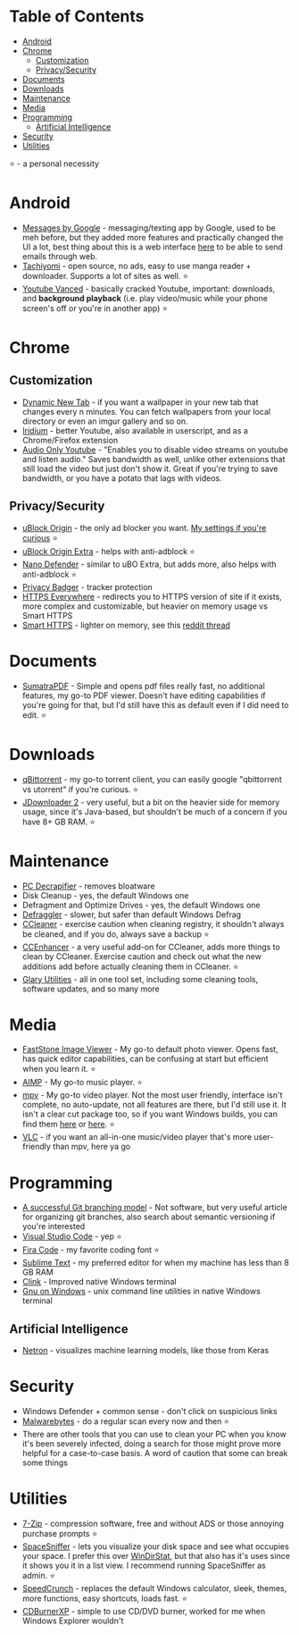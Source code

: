 # Table of Contents
* [Android](#android)
* [Chrome](#chrome)
  * [Customization](#customization)
  * [Privacy/Security](#privacysecurity)
* [Documents](#documents)
* [Downloads](#downloads)
* [Maintenance](#maintenance)
* [Media](#media)
* [Programming](#programming)
  * [Artificial Intelligence](#artificial-intelligence)
* [Security](#security)
* [Utilities](#utilities)

⭐ - a personal necessity

# Android
* [Messages by Google](https://messages.google.com/) - messaging/texting app by Google, used to be meh before, but they added more features and practically changed the UI a lot, best thing about this is a web interface [here](https://messages.google.com/web/) to be able to send emails through web.
* [Tachiyomi](https://github.com/inorichi/tachiyomi) - open source, no ads, easy to use manga reader + downloader. Supports a lot of sites as well. ⭐
* [Youtube Vanced](https://vanced.app/) - basically cracked Youtube, important: downloads, and **background playback** (i.e. play video/music while your phone screen's off or you're in another app) ⭐

# Chrome

## Customization

* [Dynamic New Tab](https://chrome.google.com/webstore/detail/chjlpggajdfaplimlgfmipjokhjdnakc) - if you want a wallpaper in your new tab that changes every n minutes. You can fetch wallpapers from your local directory or even an imgur gallery and so on.
* [Iridium](https://github.com/ParticleCore/Iridium) - better Youtube, also available in userscript, and as a Chrome/Firefox extension
* [Audio Only Youtube](https://chrome.google.com/webstore/detail/audio-only-youtube/pkocpiliahoaohbolmkelakpiphnllog) - "Enables you to disable video streams on youtube and listen audio." Saves bandwidth as well, unlike other extensions that still load the video but just don't show it. Great if you're trying to save bandwidth, or you have a potato that lags with videos.

## Privacy/Security

* [uBlock Origin](https://chrome.google.com/webstore/detail/ublock-origin/cjpalhdlnbpafiamejdnhcphjbkeiagm?hl=en) - the only ad blocker you want. [My settings if you're curious](https://imgur.com/a/kW28CEL) ⭐
* [uBlock Origin Extra](https://chrome.google.com/webstore/detail/ublock-origin-extra/pgdnlhfefecpicbbihgmbmffkjpaplco?hl=en) - helps with anti-adblock ⭐
* [Nano Defender](https://jspenguin2017.github.io/uBlockProtector/#extra-installation-steps-for-ublock-origin) - similar to uBO Extra, but adds more, also helps with anti-adblock ⭐
* [Privacy Badger](https://chrome.google.com/webstore/detail/privacy-badger/pkehgijcmpdhfbdbbnkijodmdjhbjlgp) - tracker protection
* [HTTPS Everywhere](https://chrome.google.com/webstore/detail/https-everywhere/gcbommkclmclpchllfjekcdonpmejbdp?hl=en) - redirects you to HTTPS version of site if it exists, more complex and customizable, but heavier on memory usage vs Smart HTTPS
* [Smart HTTPS](https://chrome.google.com/webstore/detail/smart-https/cmleijjdpceldbelpnpkddofmcmcaknm) - lighter on memory, see this [reddit thread](https://www.reddit.com/r/firefox/comments/66bhmd/https_everywhere_vs_smart_https/?ref=share&ref_source=link)

# Documents

* [SumatraPDF](https://www.sumatrapdfreader.org/free-pdf-reader.html) - Simple and opens pdf files really fast, no additional features, my go-to PDF viewer. Doesn't have editing capabilities if you're going for that, but I'd still have this as default even if I did need to edit. ⭐

# Downloads

* [qBittorrent](https://www.qbittorrent.org) - my go-to torrent client, you can easily google "qbittorrent vs utorrent" if you're curious. ⭐
* [JDownloader 2](http://jdownloader.org/jdownloader2) - very useful, but a bit on the heavier side for memory usage, since it's Java-based, but shouldn't be much of a concern if you have 8+ GB RAM. ⭐

# Maintenance

* [PC Decrapifier](https://www.pcdecrapifier.com/) - removes bloatware
* Disk Cleanup - yes, the default Windows one
* Defragment and Optimize Drives - yes, the default Windows one
* [Defraggler](https://www.ccleaner.com/defraggler) - slower, but safer than default Windows Defrag
* [CCleaner](https://www.ccleaner.com/) - exercise caution when cleaning registry, it shouldn't always be cleaned, and if you do, always save a backup ⭐
* [CCEnhancer](https://singularlabs.com/software/ccenhancer/) - a very useful add-on for CCleaner, adds more things to clean by CCleaner. Exercise caution and check out what the new additions add before actually cleaning them in CCleaner. ⭐
* [Glary Utilities](https://www.glarysoft.com/) - all in one tool set, including some cleaning tools, software updates, and so many more

# Media

* [FastStone Image Viewer](http://www.faststone.org/) - My go-to default photo viewer. Opens fast, has quick editor capabilities, can be confusing at start but efficient when you learn it. ⭐
* [AIMP](http://www.aimp.ru/) - My go-to music player. ⭐
* [mpv](https://mpv.io/) - My go-to video player. Not the most user friendly, interface isn't complete, no auto-update, not all features are there, but I'd still use it. It isn't a clear cut package too, so if you want Windows builds, you can find them [here](https://sourceforge.net/projects/mpv-player-windows/files) or [here](https://mpv.srsfckn.biz/). ⭐
* [VLC](https://www.videolan.org/vlc/index.html) - if you want an all-in-one music/video player that's more user-friendly than mpv, here ya go

# Programming

* [A successful Git branching model](https://nvie.com/posts/a-successful-git-branching-model/) - Not software, but very useful article for organizing git branches, also search about semantic versioning if you're interested
* [Visual Studio Code](https://code.visualstudio.com/) - yep ⭐
* [Fira Code](https://github.com/tonsky/FiraCode/releases) - my favorite coding font ⭐
* [Sublime Text](https://www.sublimetext.com/) - my preferred editor for when my machine has less than 8 GB RAM
* [Clink](https://mridgers.github.io/clink/) - Improved native Windows terminal
* [Gnu on Windows](https://github.com/bmatzelle/gow) - unix command line utilities in native Windows terminal

## Artificial Intelligence

* [Netron](https://github.com/lutzroeder/netron) - visualizes machine learning models, like those from Keras

# Security

* Windows Defender + common sense - don't click on suspicious links
* [Malwarebytes](https://www.malwarebytes.com/) - do a regular scan every now and then ⭐
* There are other tools that you can use to clean your PC when you know it's been severely infected, doing a search for those might prove more helpful for a case-to-case basis. A word of caution that some can break some things

# Utilities

* [7-Zip](https://www.7-zip.org/) - compression software, free and without ADS or those annoying purchase prompts ⭐
* [SpaceSniffer](http://www.uderzo.it/main_products/space_sniffer/) - lets you visualize your disk space and see what occupies your space. I prefer this over [WinDirStat](https://windirstat.net/), but that also has it's uses since it shows you it in a list view. I recommend running SpaceSniffer as admin. ⭐
* [SpeedCrunch](https://speedcrunch.org/) - replaces the default Windows calculator, sleek, themes, more functions, easy shortcuts, loads fast. ⭐
* [CDBurnerXP](https://cdburnerxp.se/en/home) - simple to use CD/DVD burner, worked for me when Windows Explorer wouldn't
